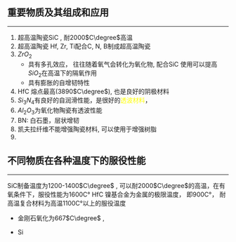 ## 重要物质及其组成和应用
---
1. 超高温陶瓷SiC , 耐2000$C\degree$高温
2. 超高温陶瓷 Hf, Zr, Ti配合C, N, B制成超高温陶瓷 
3. $ZrO_2$
	- 具有多孔效应， 往往随着氧气会转化为氧化物, 配合SiC 使用可以提高$SiO_2$在高温下的隔氧作用
	- 具有膨胀的自增韧特性
4. HfC 熔点最高(3890$C\degree$), 也是良好的阴极材料
5. $Si_3N_4$有良好的自润滑性能，是很好的<mark style="background: transparent; color: yellow">透波材料</mark>，
6. $Al_2O_3$为氧化物陶瓷有透波性能 
7. BN: 白石墨，层状增韧
8. 凯夫拉纤维不能增强陶瓷材料, 可以使用于增强树脂
9. 

## 不同物质在各种温度下的服役性能
--- 
SiC制备温度为1200-1400$C\degree$ , 可以耐2000$C\degree$的高温，在有氧条件下，服役性能为1600C°
HfC
镍基合金为金属的极限温度， 即900C°， 耐高温复合材料为高温1100C°以上的服役温度
- 金刚石氧化为667$C\degree$ , 

- Si